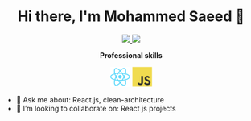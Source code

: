 <h1 align="center">Hi there, I'm Mohammed Saeed 👋</h1>

<p align="center">
 <a href="https://www.linkedin.com/in/mohamed-hamouda-57473a1a4/" target="_blank">
  <img src="https://img.icons8.com/fluent/48/000000/linkedin.png" />
 </a>
 <a href="https://twitter.com/MhmdSHamouda1" target="_blank">
  <img src="https://img.icons8.com/fluent/48/000000/twitter.png" />
 </a>
</p>

<p align="center"> 
 <strong>
  Professional skills
  </strong>
</p>

<p align="center"> 
  <img src="https://raw.githubusercontent.com/devicons/devicon/master/icons/react/react-original.svg" alt="csharp" width="40" height="40" />
<!--   <img src="https://raw.githubusercontent.com/devicons/devicon/master/icons/dot-net/dot-net-original-wordmark.svg" alt="dotnet" width="40" height="40" /> -->
  <img src="https://raw.githubusercontent.com/devicons/devicon/master/icons/javascript/javascript-original.svg" alt="javascript" width="40" height="40" />
</p>

- 💬 Ask me about: React.js, clean-architecture
- 👯 I’m looking to collaborate on: React js projects

</br>


